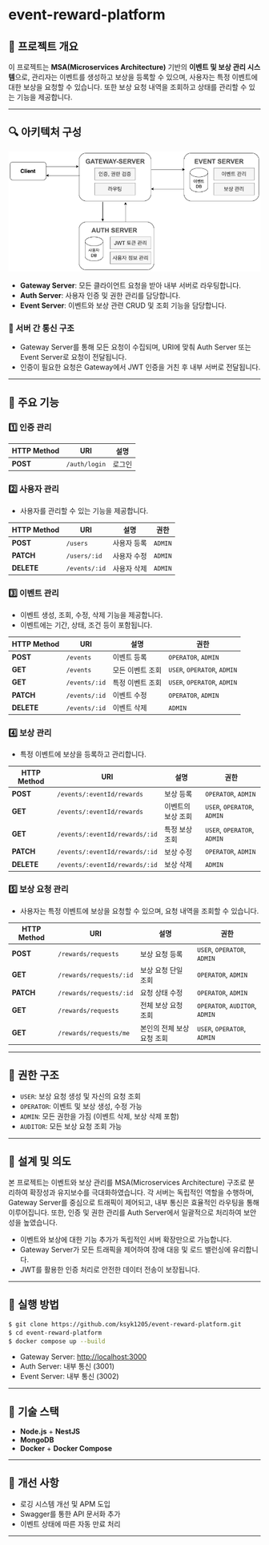 # event-reward-platform

## 📌 프로젝트 개요

이 프로젝트는 **MSA(Microservices Architecture)** 기반의 **이벤트 및 보상 관리 시스템**으로, 관리자는 이벤트를 생성하고 보상을 등록할 수 있으며, 사용자는 특정 이벤트에 대한 보상을 요청할 수 있습니다. 또한 보상 요청 내역을 조회하고 상태를 관리할 수 있는 기능을 제공합니다.

---

## 🔍 아키텍처 구성

![이벤트-보상관리-아키텍처](image/이벤트-보상관리-아키텍처.png)

* **Gateway Server**: 모든 클라이언트 요청을 받아 내부 서버로 라우팅합니다.
* **Auth Server**: 사용자 인증 및 권한 관리를 담당합니다.
* **Event Server**: 이벤트와 보상 관련 CRUD 및 조회 기능을 담당합니다.

### 📌 서버 간 통신 구조

* Gateway Server를 통해 모든 요청이 수집되며, URI에 맞춰 Auth Server 또는 Event Server로 요청이 전달됩니다.
* 인증이 필요한 요청은 Gateway에서 JWT 인증을 거친 후 내부 서버로 전달됩니다.

---

## 📂 주요 기능

### 1️⃣ 인증 관리

| HTTP Method | URI | 설명 |       
| --- | --- |-----------| 
| **POST** | `/auth/login` | 로그인      | 


### 2️⃣ 사용자 관리

* 사용자를 관리할 수 있는 기능을 제공합니다.

| HTTP Method | URI           | 설명     | 권한 |
|-------------|---------------|--------| --- |
| **POST**    | `/users`      | 사용자 등록 |  `ADMIN` |
| **PATCH**   | `/users/:id`  | 사용자 수정 |  `ADMIN` |
| **DELETE**  | `/events/:id` | 사용자 삭제 | `ADMIN` |


### 3️⃣ 이벤트 관리

* 이벤트 생성, 조회, 수정, 삭제 기능을 제공합니다.
* 이벤트에는 기간, 상태, 조건 등이 포함됩니다.

| HTTP Method | URI | 설명 | 권한 |
| --- | --- | --- | --- |
| **POST** | `/events` | 이벤트 등록 | `OPERATOR`, `ADMIN` |
| **GET** | `/events` | 모든 이벤트 조회 | `USER`, `OPERATOR`, `ADMIN` |
| **GET** | `/events/:id` | 특정 이벤트 조회 | `USER`, `OPERATOR`, `ADMIN` |
| **PATCH** | `/events/:id` | 이벤트 수정 | `OPERATOR`, `ADMIN` |
| **DELETE** | `/events/:id` | 이벤트 삭제 | `ADMIN` |

### 4️⃣ 보상 관리

* 특정 이벤트에 보상을 등록하고 관리합니다.

| HTTP Method | URI | 설명 | 권한 |
| --- | --- | --- | --- |
| **POST** | `/events/:eventId/rewards` | 보상 등록 | `OPERATOR`, `ADMIN` |
| **GET** | `/events/:eventId/rewards` | 이벤트의 보상 조회 | `USER`, `OPERATOR`, `ADMIN` |
| **GET** | `/events/:eventId/rewards/:id` | 특정 보상 조회 | `USER`, `OPERATOR`, `ADMIN` |
| **PATCH** | `/events/:eventId/rewards/:id` | 보상 수정 | `OPERATOR`, `ADMIN` |
| **DELETE** | `/events/:eventId/rewards/:id` | 보상 삭제 | `ADMIN` |

### 5️⃣ 보상 요청 관리

* 사용자는 특정 이벤트에 보상을 요청할 수 있으며, 요청 내역을 조회할 수 있습니다.

| HTTP Method | URI | 설명 | 권한 |
| --- | --- | --- | --- |
| **POST** | `/rewards/requests` | 보상 요청 등록 | `USER`, `OPERATOR`, `ADMIN` |
| **GET** | `/rewards/requests/:id` | 보상 요청 단일 조회 | `OPERATOR`, `ADMIN` |
| **PATCH** | `/rewards/requests/:id` | 요청 상태 수정 | `OPERATOR`, `ADMIN` |
| **GET** | `/rewards/requests` | 전체 보상 요청 조회 | `OPERATOR`, `AUDITOR`, `ADMIN` |
| **GET** | `/rewards/requests/me` | 본인의 전체 보상 요청 조회 | `USER`, `OPERATOR`, `ADMIN` |

---

## 🔐 권한 구조

* `USER`: 보상 요청 생성 및 자신의 요청 조회
* `OPERATOR`: 이벤트 및 보상 생성, 수정 가능
* `ADMIN`: 모든 권한을 가짐 (이벤트 삭제, 보상 삭제 포함)
* `AUDITOR`: 모든 보상 요청 조회 가능

----


## 📌 설계 및 의도

본 프로젝트는 이벤트와 보상 관리를 MSA(Microservices Architecture) 구조로 분리하여 확장성과 유지보수를 극대화하였습니다.
각 서버는 독립적인 역할을 수행하며, Gateway Server를 중심으로 트래픽이 제어되고, 내부 통신은 효율적인 라우팅을 통해 이루어집니다.
또한, 인증 및 권한 관리를 Auth Server에서 일괄적으로 처리하여 보안성을 높였습니다.

* 이벤트와 보상에 대한 기능 추가가 독립적인 서버 확장만으로 가능합니다.
* Gateway Server가 모든 트래픽을 제어하여 장애 대응 및 로드 밸런싱에 유리합니다.
* JWT를 활용한 인증 처리로 안전한 데이터 전송이 보장됩니다.


---

## 📌 실행 방법

```bash
$ git clone https://github.com/ksyk1205/event-reward-platform.git
$ cd event-reward-platform
$ docker compose up --build
```

* Gateway Server: [http://localhost:3000](http://localhost:3000)
* Auth Server: 내부 통신 (3001)
* Event Server: 내부 통신 (3002)

---

## 📌 기술 스택

* **Node.js** + **NestJS**
* **MongoDB**
* **Docker** + **Docker Compose**

---

## 📌 개선 사항

* 로깅 시스템 개선 및 APM 도입
* Swagger를 통한 API 문서화 추가
* 이벤트 상태에 따른 자동 만료 처리

---
